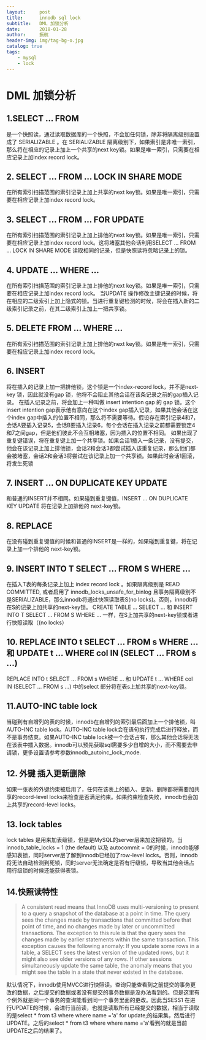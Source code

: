 ```yaml
---
layout:     post
title:      innodb sql lock
subtitle:   DML 加锁分析
date:       2018-01-28
author:     振航
header-img: img/tag-bg-o.jpg
catalog: true
tags:
    - mysql
    - lock
---
```

# DML 加锁分析

## 1.SELECT ... FROM 
是一个快照读，通过读取数据库的一个快照，不会加任何锁，除非将隔离级别设置成了 SERIALIZABLE 。在 SERIALIZABLE 隔离级别下，如果索引是非唯一索引，那么将在相应的记录上加上一个共享的next key锁。如果是唯一索引，只需要在相应记录上加index record lock。
## 2. SELECT ... FROM ... LOCK IN SHARE MODE 
在所有索引扫描范围的索引记录上加上共享的next key锁。如果是唯一索引，只需要在相应记录上加index record lock。
## 3. SELECT ... FROM ... FOR UPDATE 
在所有索引扫描范围的索引记录上加上排他的next key锁。如果是唯一索引，只需要在相应记录上加index record lock。这将堵塞其他会话利用SELECT ... FROM ... LOCK IN SHARE MODE 读取相同的记录，但是快照读将忽略记录上的锁。
## 4. UPDATE ... WHERE ...
在所有索引扫描范围的索引记录上加上排他的next key锁。如果是唯一索引，只需要在相应记录上加index record lock。
当UPDATE 操作修改主键记录的时候，将在相应的二级索引上加上隐式的锁。当进行重复键检测的时候，将会在插入新的二级索引记录之前，在其二级索引上加上一把共享锁。
## 5. DELETE FROM ... WHERE ... 
在所有索引扫描范围的索引记录上加上排他的next key锁。如果是唯一索引，只需要在相应记录上加index record lock。
## 6. INSERT 
将在插入的记录上加一把排他锁，这个锁是一个index-record lock，并不是next-key 锁，因此就没有gap 锁，他将不会阻止其他会话在该条记录之前的gap插入记录。
在插入记录之前，将会加上一种叫做 insert intention gap 的 gap 锁。这个 insert intention gap表示他有意向在这个index gap插入记录，如果其他会话在这个index gap中插入的位置不相同，那么将不需要等待。假设存在索引记录4和7，会话A要插入记录5，会话B要插入记录6，每个会话在插入记录之前都需要锁定4和7之间gap，但是他们彼此不会互相堵塞，因为插入的位置不相同。
如果出现了重复键错误，将在重复键上加一个共享锁。如果会话1插入一条记录，没有提交，他会在该记录上加上排他锁，会话2和会话3都尝试插入该重复记录，那么他们都会被堵塞，会话2和会话3将尝试在该记录上加一个共享锁。如果此时会话1回滚，将发生死锁
## 7. INSERT ... ON DUPLICATE KEY UPDATE 
 和普通的INSERT并不相同。如果碰到重复键值，INSERT ... ON DUPLICATE KEY UPDATE 将在记录上加排他的 next-key锁。
## 8. REPLACE 
在没有碰到重复键值的时候和普通的INSERT是一样的，如果碰到重复键，将在记录上加一个排他的 next-key锁。
## 9. INSERT INTO T SELECT ... FROM S WHERE ... 
在插入T表的每条记录上加上 index record lock 。如果隔离级别是 READ COMMITTED, 或者启用了 innodb_locks_unsafe_for_binlog 且事务隔离级别不是SERIALIZABLE，那么innodb将通过快照读取表S(no locks)。否则，innodb将在S的记录上加共享的next-key锁。
CREATE TABLE ... SELECT ... 和 INSERT INTO T SELECT ... FROM S WHERE ... 一样，在S上加共享的next-key锁或者进行快照读取（(no locks） 
## 10. REPLACE INTO t SELECT ... FROM s WHERE ... 和 UPDATE t ... WHERE col IN (SELECT ... FROM s ...) 
REPLACE INTO t SELECT ... FROM s WHERE ... 和 UPDATE t ... WHERE col IN (SELECT ... FROM s ...) 中的select 部分将在表s上加共享的next-key锁。
## 11.AUTO-INC table lock
当碰到有自增列的表的时候，innodb在自增列的索引最后面加上一个排他锁，叫AUTO-INC table lock。AUTO-INC table lock会在语句执行完成后进行释放，而不是事务结束。如果AUTO-INC table lock被一个会话占有，那么其他会话将无法在该表中插入数据。innodb可以预先获取sql需要多少自增的大小，而不需要去申请锁，更多设置请参考参数innodb_autoinc_lock_mode.
## 12. 外键 插入更新删除
如果一张表的外键约束被启用了，任何在该表上的插入、更新、删除都将需要加共享的record-level locks来检查是否满足约束。如果约束检查失败，innodb也会加上共享的record-level locks。
## 13. lock tables
lock tables 是用来加表级锁，但是是MySQL的server层来加这把锁的。当innodb_table_locks = 1 (the default) 以及 autocommit = 0的时候，innodb能够感知表锁，同时server层了解到innodb已经加了row-level locks。否则，innodb将无法自动检测到死锁，同时server无法确定是否有行级锁，导致当其他会话占用行级锁的时候还能获得表锁。
## 14.快照读特性
> A consistent read means that InnoDB uses multi-versioning to present to a query a snapshot of the database at a point in time. The query sees the changes made by transactions that committed before that point of time, and no changes made by later or uncommitted transactions. The exception to this rule is that the query sees the changes made by earlier statements within the same transaction. This exception causes the following anomaly: If you update some rows in a table, a SELECT sees the latest version of the updated rows, but it might also see older versions of any rows. If other sessions simultaneously update the same table, the anomaly means that you might see the table in a state that never existed in the database. 

默认情况下，innodb使用MVCC进行快照读。查询只能查看到之前提交的事务更改的数据，之后提交的数据或者没有提交的事务数据是没办法看到的。但是这里有个例外就是同一个事务的查询能看到同一个事务里面的更改。因此当SESS1 在进行UPDATE的时候，会进行当前读，也就是读取所有已经提交的数据，相当于读取的是select * from t3 where where name ='a' for update;的结果集，然后进行UPDATE。之后的select * from t3 where where name ='a'看到的就是当前UPDATE之后的结果了。


